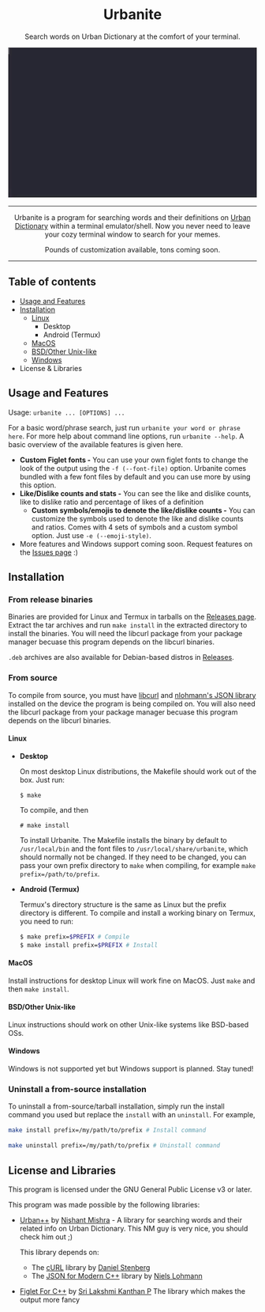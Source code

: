 <div align="center">

# Urbanite

Search words on Urban Dictionary at the comfort of your terminal.

![Urbanite demo](media/urbanite-demo.gif)

---

Urbanite is a program for searching words and their definitions on [Urban Dictionary](https://www.urbandictionary.com/) within a terminal emulator/shell. Now you never need to leave your cozy terminal window to search for your memes.

Pounds of customization available, tons coming soon.

---

</div>

## Table of contents
* [Usage and Features](#usage-and-features)
* [Installation](#installation)
  * [Linux](#linux)
    * Desktop
    * Android (Termux)
  * [MacOS](#macos)
  * [BSD/Other Unix-like](#bsdother-unix-like)
  * [Windows](#windows)
* License & Libraries

## Usage and Features

Usage: `urbanite ... [OPTIONS] ...`

For a basic word/phrase search, just run `urbanite your word or phrase here`. For more help about command line options, run `urbanite --help`. A basic overview of the available features is given here.

* **Custom Figlet fonts -**
  You can use your own figlet fonts to change the look of the output using the `-f (--font-file)` option. Urbanite comes bundled with a few font files by default and you can use more by using this option.
* **Like/Dislike counts and stats -**
  You can see the like and dislike counts, like to dislike ratio and percentage of likes of a definition
  * **Custom symbols/emojis to denote the like/dislike counts -**
    You can customize the symbols used to denote the like and dislike counts and ratios. Comes with 4 sets of symbols and a custom symbol option. Just use `-e (--emoji-style)`.
* More features and Windows support coming soon. Request features on the [Issues page](https://github.com/NMrocks/urbanite/issues) :)

## Installation

### From release binaries

Binaries are provided for Linux and Termux in tarballs on the [Releases page](https://github.com/NMrocks/urbanite/releases). Extract the tar archives and run `make install` in the extracted directory to install the binaries. You will need the libcurl package from your package manager becuase this program depends on the libcurl binaries.

`.deb` archives are also available for Debian-based distros in [Releases](https://github.com/NMrocks/urbanite/releases).

### From source

To compile from source, you must have [libcurl](https://curl.se/libcurl/) and [nlohmann's JSON library](https://json.nlohmann.me/) installed on the device the program is being compiled on. You will also need the libcurl package from your package manager becuase this program depends on the libcurl binaries.

#### Linux

* **Desktop**

  On most desktop Linux distributions, the Makefile should work out of the box. Just run:
  ```
  $ make
  ```
  To compile, and then
  ```
  # make install
  ```
  To install Urbanite. The Makefile installs the binary by default to `/usr/local/bin` and the font files to `/usr/local/share/urbanite`, which should normally not be changed. If they need to be changed, you can pass your own prefix directory to `make` when compiling, for example `make prefix=/path/to/prefix`.

* **Android (Termux)**

  Termux's directory structure is the same as Linux but the prefix directory is different. To compile and install a working binary on Termux, you need to run:
  ```sh
  $ make prefix=$PREFIX # Compile
  $ make install prefix=$PREFIX # Install
  ```

#### MacOS

Install instructions for desktop Linux will work fine on MacOS. Just `make` and then `make install`.

#### BSD/Other Unix-like

Linux instructions should work on other Unix-like systems like BSD-based OSs.

#### Windows

Windows is not supported yet but Windows support is planned. Stay tuned!

### Uninstall a from-source installation

To uninstall a from-source/tarball installation, simply run the install command you used but replace the `install` with an `uninstall`. For example,
```sh
make install prefix=/my/path/to/prefix # Install command
```
```sh
make uninstall prefix=/my/path/to/prefix # Uninstall command
```

## License and Libraries

This program is licensed under the GNU General Public License v3 or later.

This program was made possible by the following libraries:

* [Urban++](https://github.com/NMrocks/urban-plus-plus) by [Nishant Mishra](https://github.com/NMrocks) -
  A library for searching words and their related info on Urban Dictionary. This NM guy is very nice, you should check him out ;)

  This library depends on:
  * The [cURL](https://github.com/curl/curl/tree/master/include/curl) library by [Daniel Stenberg](https://github.com/bagder)
  * The [JSON for Modern C++](https://github.com/nlohmann/json) library by [Niels Lohmann](https://github.com/nlohmann)

* [Figlet For C++](https://github.com/srilakshmikanthanp/figlet) by [Sri Lakshmi Kanthan P](https://github.com/srilakshmikanthanp)
  The library which makes the output more fancy